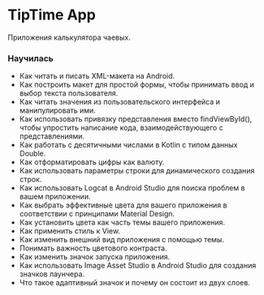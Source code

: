 # TipTime App

Приложения калькулятора чаевых.

### Научилась
- Как читать и писать XML-макета на Android.
- Как построить макет для простой формы, чтобы принимать ввод и выбор текста пользователя.
- Как читать значения из пользовательского интерфейса и манипулировать ими.
- Как использовать привязку представления вместо findViewById(), чтобы упростить написание кода, взаимодействующего с представлениями.
- Как работать с десятичными числами в Kotlin с типом данных Double.
- Как отформатировать цифры как валюту.
- Как использовать параметры строки для динамического создания строк.
- Как использовать Logcat в Android Studio для поиска проблем в вашем приложении.
- Как выбрать эффективные цвета для вашего приложения в соответствии с принципами Material Design.
- Как установить цвета как часть темы вашего приложения.
- Как применить стиль к View.
- Как изменить внешний вид приложения с помощью темы.
- Понимать важность цветового контраста.
- Как изменить значок запуска приложения.
- Как использовать Image Asset Studio в Android Studio для создания значков лаунчера.
- Что такое адаптивный значок и почему он состоит из двух слоев.
